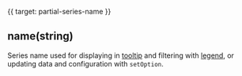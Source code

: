 
{{ target: partial-series-name }}

## name(string)

Series name used for displaying in [tooltip](~tooltip) and filtering with [legend](~legend), or updating data and configuration with `setOption`.

